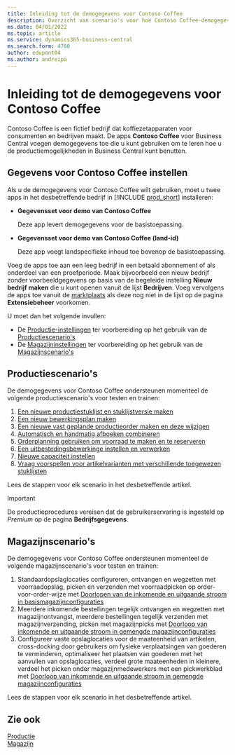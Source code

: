 ```yaml
---
title: Inleiding tot de demogegevens voor Contoso Coffee
description: Overzicht van scenario's voor hoe Contoso Coffee-demogegevens u kunnen helpen bij het leren gebruiken van de mogelijkheden in Business Central.
ms.date: 04/01/2022
ms.topic: article
ms.service: dynamics365-business-central
ms.search.form: 4760
author: edupont04
ms.author: andreipa
---
```


# <a name="introduction-to-contoso-coffee-demo-data"></a>Inleiding tot de demogegevens voor Contoso Coffee

Contoso Coffee is een fictief bedrijf dat koffiezetapparaten voor consumenten en bedrijven maakt. De apps **Contoso Coffee** voor Business Central voegen demogegevens toe die u kunt gebruiken om te leren hoe u de productiemogelijkheden in Business Central kunt benutten.  


## <a name="set-up-contoso-coffee-data"></a>Gegevens voor Contoso Coffee instellen

Als u de demogegevens voor Contoso Coffee wilt gebruiken, moet u twee apps in het desbetreffende bedrijf in [!INCLUDE [prod_short](../includes/prod_short.md)] installeren:  

- **Gegevensset voor demo van Contoso Coffee**  

    Deze app levert demogegevens voor de basistoepassing.  
- **Gegevensset voor demo van Contoso Coffee (land-id)**  

    Deze app voegt landspecifieke inhoud toe bovenop de basistoepassing.

Voeg de apps toe aan een leeg bedrijf in een betaald abonnement of als onderdeel van een proefperiode. Maak bijvoorbeeld een nieuw bedrijf zonder voorbeeldgegevens op basis van de begeleide instelling **Nieuw bedrijf maken** die u kunt openen vanuit de lijst **Bedrijven**. Voeg vervolgens de apps toe vanuit de [marktplaats](../ui-extensions-install-uninstall.md#install) als deze nog niet in de lijst op de pagina **Extensiebeheer** voorkomen.  

U moet dan het volgende invullen:
 - De [Productie-instellingen](manufacturing/contoso-coffee-manufacturing-intro.md) ter voorbereiding op het gebruik van de [Productiescenario's](#manufacturing-scenarios)
 - De [Magazijninstellingen](warehousing/contoso-coffee-warehousing-intro.md) ter voorbereiding op het gebruik van de [Magazijnscenario's](#warehousing-scenarios)

## <a name="manufacturing-scenarios"></a>Productiescenario's

De demogegevens voor Contoso Coffee ondersteunen momenteel de volgende productiescenario's voor testen en trainen:

1. [Een nieuwe productiestuklijst en stuklijstversie maken](manufacturing/create-new-production-bom-version.md)  
2. [Een nieuw bewerkingsplan maken](manufacturing/create-new-routing.md)  
3. [Een nieuwe vast geplande productieorder maken en deze wijzigen](manufacturing/create-firm-planned-production-order-change.md)  
4. [Automatisch en handmatig afboeken combineren](manufacturing/combine-automatic-manual-flushing.md)  
5. [Orderplanning gebruiken om voorraad te maken en te reserveren](manufacturing/order-planning-create-reserve-supply.md)  
6. [Een uitbestedingsbewerkinge instellen en verwerken](manufacturing/set-up-process-subcontracting-operation.md)  
7. [Nieuwe capaciteit instellen](manufacturing/set-up-new-capacity.md)  
8. [Vraag voorspellen voor artikelvarianten met verschillende toegewezen stuklijsten](manufacturing/variants.md)  

Lees de stappen voor elk scenario in het desbetreffende artikel.  

> [!IMPORTANT]
> De productieprocedures vereisen dat de gebruikerservaring is ingesteld op *Premium* op de pagina **Bedrijfsgegevens**.

## <a name="warehousing-scenarios"></a>Magazijnscenario's

De demogegevens voor Contoso Coffee ondersteunen momenteel de volgende magazijnscenario's voor testen en trainen:

1.  Standaardopslaglocaties configureren, ontvangen en wegzetten met voorraadopslag, picken en verzenden met voorraadpicken op order-voor-order-wijze met [Doorlopen van de inkomende en uitgaande stroom in basismagazijnconfiguraties](warehousing/warehouse-basic-flow-putaway-pick.md)
2.  Meerdere inkomende bestellingen tegelijk ontvangen en wegzetten met magazijnontvangst, meerdere bestellingen tegelijk verzenden met magazijnverzending, picken met magazijnpicks met [Doorloop van inkomende en uitgaande stroom in gemengde magazijnconfiguraties](warehousing/warehouse-mixed-flow-receive-pick-ship.md)
3.  Configureer vaste opslaglocaties voor de maateenheid van artikelen, cross-docking door gebruikers om fysieke verplaatsingen van goederen te verminderen, optimaliseer het plaatsen van goederen met het aanvullen van opslaglocaties, verdeel grote maateenheden in kleinere, verdeel het picken onder magazijnmedewerkers met een pickwerkblad met [Doorloop van inkomende en uitgaande stroom in gemengde magazijnconfiguraties](warehousing/warehouse-directed-flow.md)

Lees de stappen voor elk scenario in het desbetreffende artikel.
   
## <a name="see-also"></a>Zie ook

[Productie](../production-manage-manufacturing.md)  
[Magazijn](../warehouse-manage-warehouse.md)  

